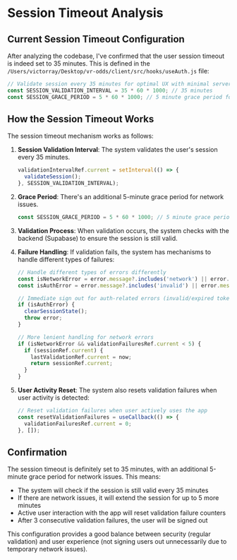 # Session Timeout Analysis

## Current Session Timeout Configuration

After analyzing the codebase, I've confirmed that the user session timeout is indeed set to 35 minutes. This is defined in the `/Users/victorray/Desktop/vr-odds/client/src/hooks/useAuth.js` file:

```javascript
// Validate session every 35 minutes for optimal UX with minimal server load
const SESSION_VALIDATION_INTERVAL = 35 * 60 * 1000; // 35 minutes
const SESSION_GRACE_PERIOD = 5 * 60 * 1000; // 5 minute grace period for network issues
```

## How the Session Timeout Works

The session timeout mechanism works as follows:

1. **Session Validation Interval**: The system validates the user's session every 35 minutes.
   ```javascript
   validationIntervalRef.current = setInterval(() => {
     validateSession();
   }, SESSION_VALIDATION_INTERVAL);
   ```

2. **Grace Period**: There's an additional 5-minute grace period for network issues.
   ```javascript
   const SESSION_GRACE_PERIOD = 5 * 60 * 1000; // 5 minute grace period for network issues
   ```

3. **Validation Process**: When validation occurs, the system checks with the backend (Supabase) to ensure the session is still valid.

4. **Failure Handling**: If validation fails, the system has mechanisms to handle different types of failures:
   ```javascript
   // Handle different types of errors differently
   const isNetworkError = error.message?.includes('network') || error.message?.includes('fetch');
   const isAuthError = error.message?.includes('invalid') || error.message?.includes('expired');
   
   // Immediate sign out for auth-related errors (invalid/expired tokens)
   if (isAuthError) {
     clearSessionState();
     throw error;
   }
   
   // More lenient handling for network errors
   if (isNetworkError && validationFailuresRef.current < 5) {
     if (sessionRef.current) {
       lastValidationRef.current = now;
       return sessionRef.current;
     }
   }
   ```

5. **User Activity Reset**: The system also resets validation failures when user activity is detected:
   ```javascript
   // Reset validation failures when user actively uses the app
   const resetValidationFailures = useCallback(() => {
     validationFailuresRef.current = 0;
   }, []);
   ```

## Confirmation

The session timeout is definitely set to 35 minutes, with an additional 5-minute grace period for network issues. This means:

- The system will check if the session is still valid every 35 minutes
- If there are network issues, it will extend the session for up to 5 more minutes
- Active user interaction with the app will reset validation failure counters
- After 3 consecutive validation failures, the user will be signed out

This configuration provides a good balance between security (regular validation) and user experience (not signing users out unnecessarily due to temporary network issues).
